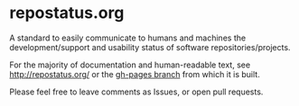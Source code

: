 repostatus.org
==============

A standard to easily communicate to humans and machines the development/support and usability status of software repositories/projects.

For the majority of documentation and human-readable text, see http://repostatus.org/ or the [gh-pages branch](https://github.com/jantman/repostatus.org/tree/gh-pages) from which it is built.

Please feel free to leave comments as Issues, or open pull requests.
